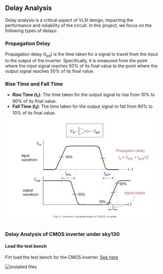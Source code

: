 ## Delay Analysis

Delay analysis is a critical aspect of VLSI design, impacting the performance and reliability of the circuit. In this project, we focus on the following types of delays:

### Propagation Delay

Propagation delay (t<sub>pd</sub>) is the time taken for a signal to travel from the input to the output of the inverter. Specifically, it is measured from the point where the input signal reaches 50% of its final value to the point where the output signal reaches 50% of its final value.

### Rise Time and Fall Time

- **Rise Time (t<sub>r</sub>)**: The time taken for the output signal to rise from 10% to 90% of its final value.
- **Fall Time (t<sub>f</sub>)**: The time taken for the output signal to fall from 90% to 10% of its final value.

<img title="Delay Analysis" width = 500 alt="installed files" src="Images\delay.png">

### Delay Analysis of CMOS inverter under sky130

#### Load the test bench

Firt load the test bench for the CMOS inverter. [See here](../04%20-%20VTC%20Analysis)


<img title="Test bench for CMOS inverter" width = 500 alt="installed files" src="images\testbench.png">
